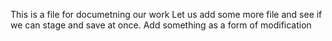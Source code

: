 This is a file for documetning our work
Let us add some more file and see if we can stage and save at once.
Add something as a form of modification
